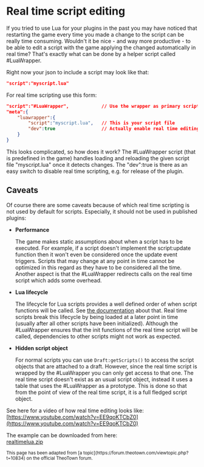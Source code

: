 # Real time script editing

If you tried to use Lua for your plugins in the past you may have noticed that restarting the game every time you made a change to the script can be really time consuming. Wouldn't it be nice - and way more productive - to be able to edit a script with the game applying the changed automatically in real time? That's exactly what can be done by a helper script called #LuaWrapper.

Right now your json to include a script may look like that:
```json
"script":"myscript.lua"
```

For real time scripting use this form:
```json
"script":"#LuaWrapper",            // Use the wrapper as primary script
"meta":{
    "luawrapper":{
        "script":"myscript.lua",   // This is your script file
        "dev":true                 // Actually enable real time editing
    }
}
```

This looks complicated, so how does it work? The #LuaWrapper script (that is predefined in the game) handles loading and reloading the given script file "myscript.lua" once it detects changes. The "dev":true is there as an easy switch to disable real time scripting, e.g. for release of the plugin.

## Caveats
Of course there are some caveats because of which real time scripting is not used by default for scripts. Especially, it should not be used in published plugins:

* **Performance**

    The game makes static assumptions about when a script has to be executed. For example, if a script doesn't implement the script:update function then it won't even be considered once the update event triggers. Scripts that may change at any point in time cannot be optimized in this regard as they have to be considered all the time. Another aspect is that the #LuaWrapper redirects calls on the real time script which adds some overhead.

* **Lua lifecycle**

    The lifecycle for Lua scripts provides a well defined order of when script functions will be called.
    See [the documentation](https://doc.theotown.com/topics/00-intro.md.html) about that.
    Real time scripts break this lifecycle by being loaded at a later point in time (usually after all other scripts have been initialized). Although the #LuaWrapper ensures that the init functions of the real time script will be called, dependencies to other scripts might not work as expected.

* **Hidden script object**

    For normal scripts you can use `Draft:getScripts()` to access the script objects that are attached to a draft. However, since the real time script is wrapped by the #LuaWrapper you can only get access to that one. The real time script doesn't exist as an usual script object, instead it uses a table that uses the #LuaWrapper as a prototype. This is done so that from the point of view of the real time script, it is a full fledged script object.

See here for a video of how real time editing looks like: <br/>
[https://www.youtube.com/watch?v=EE9qoKTCbZ0](https://www.youtube.com/watch?v=EE9qoKTCbZ0)

The example can be downloaded from here: <br/>
[realtimelua.zip](../assets/guides/realtimelua.zip)

<sub>
This page has been adapted from
[a topic](https://forum.theotown.com/viewtopic.php?t=10834)
on the official TheoTown forum.
</sub>
